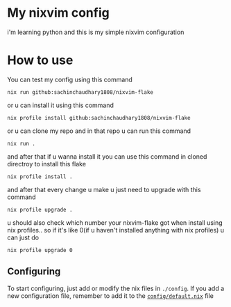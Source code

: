 # My nixvim config

i'm learning python and this is my simple nixvim configuration

# How to use

You can test my config using this command

```
nix run github:sachinchaudhary1808/nixvim-flake
```

or u can install it using this command

```
nix profile install github:sachinchaudhary1808/nixvim-flake
```

or u can clone my repo and in that repo u can run this command

```
nix run .
```

and after that if u wanna install it you can use this command in cloned directroy to install this flake

```
nix profile install .
```

and after that every change u make u just need to upgrade with this command

```
nix profile upgrade .
```

u should also check which number your nixvim-flake got when install using nix profiles.. so if it's like 0(if u haven't installed anything with nix profiles) u can just do

```
nix profile upgrade 0
```

## Configuring

To start configuring, just add or modify the nix files in `./config`.
If you add a new configuration file, remember to add it to the
[`config/default.nix`](./config/default.nix) file
